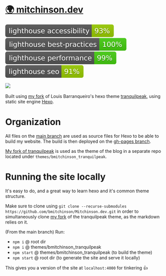 # [🌍 mitchinson.dev](https://mitchinson.dev)

[![Lighthouse Accessibility Badge](./badges/lighthouse_accessibility.svg)](https://github.com/bmitchinson/mitchinson.dev)
[![Lighthouse Best Practices Badge](./badges/lighthouse_best-practices.svg)](https://github.com/bmitchinson/mitchinson.dev)
[![Lighthouse Performance Badge](./badges/lighthouse_performance.svg)](https://github.com/bmitchinson/mitchinson.dev)
[![Lighthouse SEO Badge](./badges/lighthouse_seo.svg)](https://github.com/bmitchinson/mitchinson.dev)

![](https://i.imgur.com/9Ac5NYS.png)

Built using [my fork](https://github.com/bmitchinson/hexo-theme-tranquilpeak) of Louis Barranqueiro's hexo theme [tranquilpeak](https://github.com/LouisBarranqueiro/hexo-theme-tranquilpeak), using static site engine [Hexo](https://hexo.io).

# Organization

All files on the [main branch](https://github.com/bmitchinson/Mitchinson.dev) are used as source files for Hexo to be able to build my website. The build is then deployed on the [gh-pages branch](https://github.com/bmitchinson/Mitchinson.dev/tree/gh-pages).

[My fork of tranquilpeak](https://github.com/bmitchinson/hexo-theme-tranquilpeak) is used as the theme of the blog in a separate repo located under `themes/bmitchinson_tranquilpeak`.

# Running the site locally

It's easy to do, and a great way to learn hexo and it's common theme structure.

Make sure to clone using `git clone --recurse-submodules https://github.com/bmitchinson/Mitchinson.dev.git` in order to
simultaneously clone [my fork](https://github.com/bmitchinson/hexo-theme-tranquilpeak) of the tranquilpeak theme, as the markdown relies on it.

(From the main branch) Run:

- `npm i` @ root dir
- `npm i` @ themes/bmitchinson_tranquilpeak
- `npm start` @ themes/bmitchinson_tranquilpeak (to build the theme)
- `npm start` @ root dir (to generate the site and serve it locally)

This gives you a version of the site at `localhost:4000` for tinkering 👍
